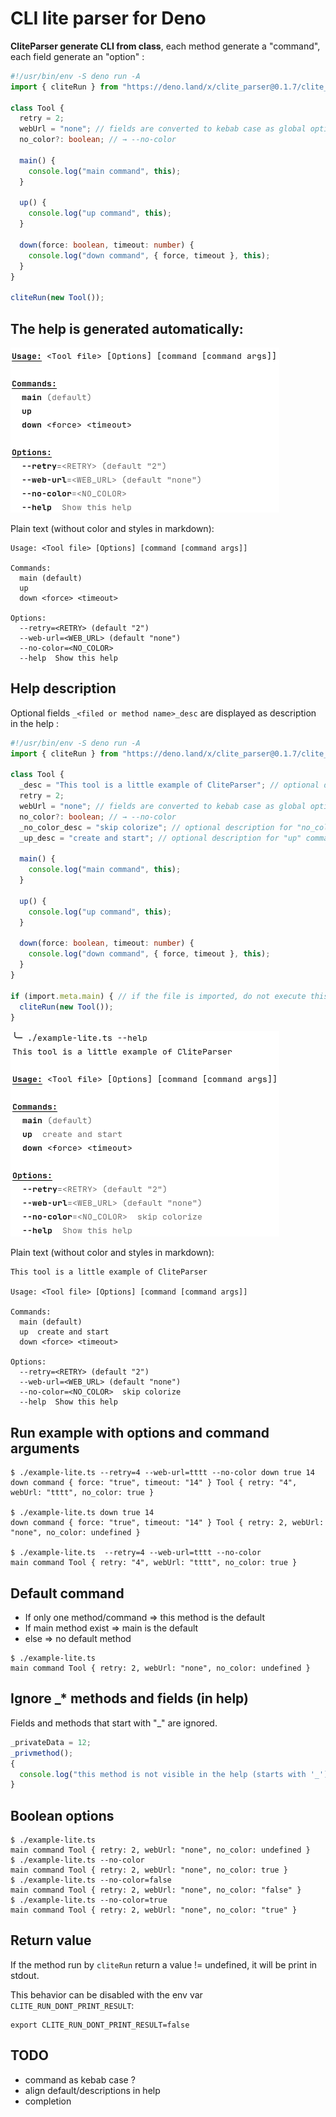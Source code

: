 # CLI lite parser for Deno

**CliteParser generate CLI from class**, each method generate a "command", each
field generate an "option" :

```typescript
#!/usr/bin/env -S deno run -A
import { cliteRun } from "https://deno.land/x/clite_parser@0.1.7/clite_parser.ts";

class Tool {
  retry = 2;
  webUrl = "none"; // fields are converted to kebab case as global options
  no_color?: boolean; // → --no-color

  main() {
    console.log("main command", this);
  }

  up() {
    console.log("up command", this);
  }

  down(force: boolean, timeout: number) {
    console.log("down command", { force, timeout }, this);
  }
}

cliteRun(new Tool());
```

## The help is generated automatically:

![help image](./help-lite-lite.png)

Plain text (without color and styles in markdown):

```
Usage: <Tool file> [Options] [command [command args]]

Commands:
  main (default)
  up
  down <force> <timeout>

Options:
  --retry=<RETRY> (default "2")
  --web-url=<WEB_URL> (default "none")
  --no-color=<NO_COLOR>
  --help  Show this help
```

## Help description

Optional fields `_<filed or method name>_desc` are displayed as description in
the help :

```typescript
#!/usr/bin/env -S deno run -A
import { cliteRun } from "https://deno.land/x/clite_parser@0.1.7/clite_parser.ts";

class Tool {
  _desc = "This tool is a little example of CliteParser"; // optional description
  retry = 2;
  webUrl = "none"; // fields are converted to kebab case as global options
  no_color?: boolean; // → --no-color
  _no_color_desc = "skip colorize"; // optional description for "no_color" field
  _up_desc = "create and start"; // optional description for "up" command

  main() {
    console.log("main command", this);
  }

  up() {
    console.log("up command", this);
  }

  down(force: boolean, timeout: number) {
    console.log("down command", { force, timeout }, this);
  }
}

if (import.meta.main) { // if the file is imported, do not execute this block
  cliteRun(new Tool());
}
```

![help image](./help-lite.png)

Plain text (without color and styles in markdown):

```
This tool is a little example of CliteParser

Usage: <Tool file> [Options] [command [command args]]

Commands:
  main (default)
  up  create and start
  down <force> <timeout>

Options:
  --retry=<RETRY> (default "2")
  --web-url=<WEB_URL> (default "none")
  --no-color=<NO_COLOR>  skip colorize
  --help  Show this help
```

## Run example with options and command arguments

```shell
$ ./example-lite.ts --retry=4 --web-url=tttt --no-color down true 14
down command { force: "true", timeout: "14" } Tool { retry: "4", webUrl: "tttt", no_color: true }

$ ./example-lite.ts down true 14
down command { force: "true", timeout: "14" } Tool { retry: 2, webUrl: "none", no_color: undefined }

$ ./example-lite.ts  --retry=4 --web-url=tttt --no-color
main command Tool { retry: "4", webUrl: "tttt", no_color: true }
```

## Default command

- If only one method/command => this method is the default
- If main method exist => main is the default
- else => no default method

```shell
$ ./example-lite.ts
main command Tool { retry: 2, webUrl: "none", no_color: undefined }
```

## Ignore _* methods and fields (in help)

Fields and methods that start with "_" are ignored.

```typescript
_privateData = 12;
_privmethod();
{
  console.log("this method is not visible in the help (starts with '_')");
}
```

## Boolean options

```shell
$ ./example-lite.ts
main command Tool { retry: 2, webUrl: "none", no_color: undefined }
$ ./example-lite.ts --no-color
main command Tool { retry: 2, webUrl: "none", no_color: true }
$ ./example-lite.ts --no-color=false
main command Tool { retry: 2, webUrl: "none", no_color: "false" }
$ ./example-lite.ts --no-color=true
main command Tool { retry: 2, webUrl: "none", no_color: "true" }
```

## Return value

If the method run by `cliteRun` return a value != undefined, it will be print in
stdout.

This behavior can be disabled with the env var `CLITE_RUN_DONT_PRINT_RESULT`:

```shell
export CLITE_RUN_DONT_PRINT_RESULT=false
```

## TODO

- command as kebab case ?
- align default/descriptions in help
- completion
